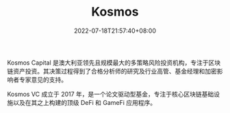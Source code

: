 ﻿---
weight: 
title: "Kosmos"
description: "Kosmos Capital 是澳大利亚领先且规模最大的多策略风险投资机构，专注于区块链资产投资"
date: 2022-07-18T21:57:40+08:00
lastmod: 2022-07-18T16:45:40+08:00
draft: false
authors: ["浮尘"]
featuredImage: "kosmos.png"
link: "https://www.kosmos.vc/"
tags: ["投资机构","Kosmos"]
categories: ["navigation"]
navigation: ["投资机构"]
lightgallery: true
toc: true
pinned: false
recommend: false
recommend1: false
---
Kosmos Capital 是澳大利亚领先且规模最大的多策略风险投资机构，专注于区块链资产投资。其决策过程得到了合格分析师的研究及行业高管、基金经理和加密影响者专家意见的支持。

Kosmos VC 成立于 2017 年，是一个论文驱动型基金，专注于核心区块链基础设施以及在其之上构建的顶级 DeFi 和 GameFi 应用程序。